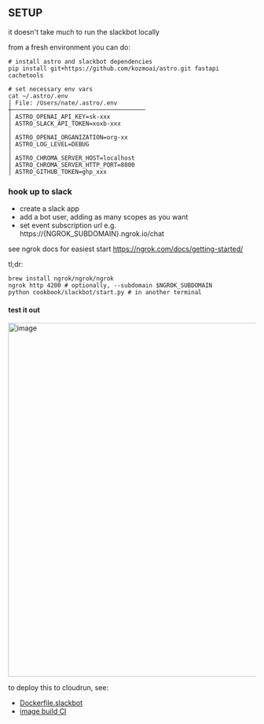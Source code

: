 ## SETUP
it doesn't take much to run the slackbot locally

from a fresh environment you can do:
```console
# install astro and slackbot dependencies
pip install git+https://github.com/kozmoai/astro.git fastapi cachetools

# set necessary env vars
cat ~/.astro/.env
│ File: /Users/nate/.astro/.env
┼──────────────────────────────────────
│ ASTRO_OPENAI_API_KEY=sk-xxx
│ ASTRO_SLACK_API_TOKEN=xoxb-xxx
│
│ ASTRO_OPENAI_ORGANIZATION=org-xx
│ ASTRO_LOG_LEVEL=DEBUG
│
│ ASTRO_CHROMA_SERVER_HOST=localhost
│ ASTRO_CHROMA_SERVER_HTTP_PORT=8000
│ ASTRO_GITHUB_TOKEN=ghp_xxx
```

### hook up to slack
- create a slack app
- add a bot user, adding as many scopes as you want
- set event subscription url e.g. https://{NGROK_SUBDOMAIN}.ngrok.io/chat

see ngrok docs for easiest start https://ngrok.com/docs/getting-started/

tl;dr:
```console
brew install ngrok/ngrok/ngrok
ngrok http 4200 # optionally, --subdomain $NGROK_SUBDOMAIN
python cookbook/slackbot/start.py # in another terminal
```

#### test it out

<img width="719" alt="image" src="https://github.com/kozmoai/astro/assets/31014960/a5948f7f-9aeb-4df0-b536-d61bb57dd1ab">

to deploy this to cloudrun, see:
- [Dockerfile.slackbot](/cookbook/slackbot/Dockerfile.slackbot)
- [image build CI](/.github/workflows/image-build-and-push-community.yaml)